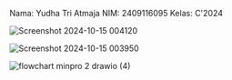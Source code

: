 Nama: Yudha Tri Atmaja 
NIM: 2409116095 
Kelas: C'2024

![Screenshot 2024-10-15 004120](https://github.com/user-attachments/assets/ce44a4dc-7476-481f-98c4-58bdb66da9e7)

![Screenshot 2024-10-15 003950](https://github.com/user-attachments/assets/ccd6efec-8033-4552-bc2e-7dd07d48c7a2)

![flowchart minpro 2 drawio (4)](https://github.com/user-attachments/assets/a30ec78a-df89-4685-8734-da7f51726b22)
